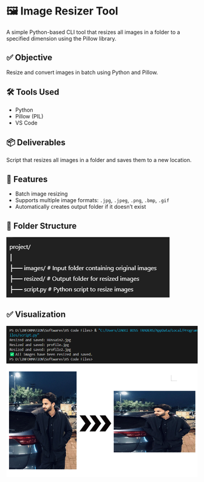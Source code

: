 # 🖼️ Image Resizer Tool

A simple Python-based CLI tool that resizes all images in a folder to a specified dimension using the Pillow library.

## ✅ Objective
Resize and convert images in batch using Python and Pillow.

## 🛠️ Tools Used
- Python
- Pillow (PIL)
- VS Code

## 📦 Deliverables
Script that resizes all images in a folder and saves them to a new location.

## 🚀 Features
- Batch image resizing
- Supports multiple image formats: `.jpg`, `.jpeg`, `.png`, `.bmp`, `.gif`
- Automatically creates output folder if it doesn’t exist

## 📁 Folder Structure
![plot](file_structure.png)

## ✅ Visualization
![plot](Commadline.png)
![plot](working.png)

